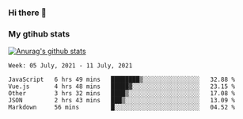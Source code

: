 ### Hi there 👋

### My gtihub stats

[![Anurag's github stats](https://github-readme-stats.vercel.app/api?username=gaozhidong)](https://github.com/gaozhidong/github-readme-stats)

<!--START_SECTION:waka-->
```text
Week: 05 July, 2021 - 11 July, 2021

JavaScript   6 hrs 49 mins   ████████▒░░░░░░░░░░░░░░░░   32.88 % 
Vue.js       4 hrs 48 mins   █████▓░░░░░░░░░░░░░░░░░░░   23.15 % 
Other        3 hrs 32 mins   ████▒░░░░░░░░░░░░░░░░░░░░   17.08 % 
JSON         2 hrs 43 mins   ███▒░░░░░░░░░░░░░░░░░░░░░   13.09 % 
Markdown     56 mins         █░░░░░░░░░░░░░░░░░░░░░░░░   04.52 % 
```
<!--END_SECTION:waka-->